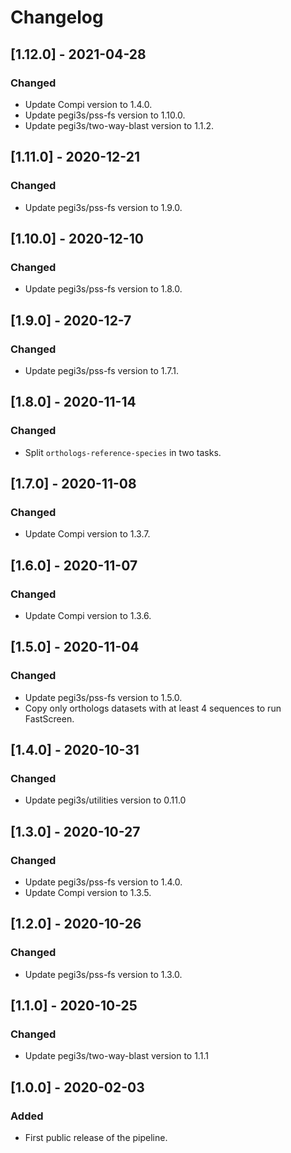 # Changelog

## [1.12.0] - 2021-04-28

### Changed

- Update Compi version to 1.4.0.
- Update pegi3s/pss-fs version to 1.10.0.
- Update pegi3s/two-way-blast version to 1.1.2.

## [1.11.0] - 2020-12-21

### Changed

- Update pegi3s/pss-fs version to 1.9.0.

## [1.10.0] - 2020-12-10

### Changed

- Update pegi3s/pss-fs version to 1.8.0.

## [1.9.0] - 2020-12-7

### Changed

- Update pegi3s/pss-fs version to 1.7.1.

## [1.8.0] - 2020-11-14

### Changed

- Split `orthologs-reference-species` in two tasks.

## [1.7.0] - 2020-11-08

### Changed

- Update Compi version to 1.3.7.

## [1.6.0] - 2020-11-07

### Changed

- Update Compi version to 1.3.6.

## [1.5.0] - 2020-11-04

### Changed

- Update pegi3s/pss-fs version to 1.5.0.
- Copy only orthologs datasets with at least 4 sequences to run FastScreen.

## [1.4.0] - 2020-10-31

### Changed

- Update pegi3s/utilities version to 0.11.0

## [1.3.0] - 2020-10-27

### Changed

- Update pegi3s/pss-fs version to 1.4.0.
- Update Compi version to 1.3.5.

## [1.2.0] - 2020-10-26

### Changed

- Update pegi3s/pss-fs version to 1.3.0.

## [1.1.0] - 2020-10-25

### Changed

- Update pegi3s/two-way-blast version to 1.1.1

## [1.0.0] - 2020-02-03

### Added

- First public release of the pipeline.
